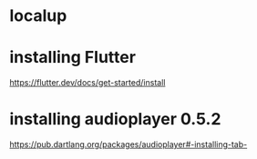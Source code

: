 # localup

# installing Flutter
https://flutter.dev/docs/get-started/install

# installing audioplayer 0.5.2
https://pub.dartlang.org/packages/audioplayer#-installing-tab-


